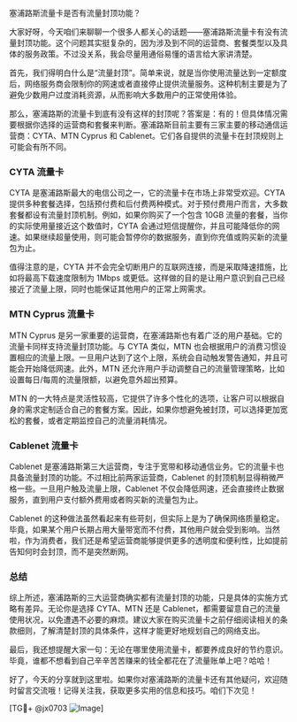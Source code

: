塞浦路斯流量卡是否有流量封顶功能？

大家好呀，今天咱们来聊聊一个很多人都关心的话题——塞浦路斯流量卡有没有流量封顶功能。这个问题其实挺复杂的，因为涉及到不同的运营商、套餐类型以及具体的服务政策。不过没关系，我会尽量用通俗易懂的语言给大家讲清楚。

首先，我们得明白什么是“流量封顶”。简单来说，就是当你使用流量达到一定额度后，网络服务商会限制你的网速或者直接停止提供流量服务。这种机制主要是为了避免少数用户过度消耗资源，从而影响大多数用户的正常使用体验。

那么，塞浦路斯的流量卡到底有没有这样的封顶呢？答案是：有的！但具体情况需要根据你选择的运营商和套餐来判断。塞浦路斯目前主要有三家主要的移动通信运营商：CYTA、MTN Cyprus 和 Cablenet。它们各自提供的流量卡在封顶规则上可能会有所不同。

### CYTA 流量卡

CYTA 是塞浦路斯最大的电信公司之一，它的流量卡在市场上非常受欢迎。CYTA 提供多种套餐选择，包括预付费和后付费两种模式。对于预付费用户而言，大多数套餐都设有流量封顶机制。例如，如果你购买了一个包含 10GB 流量的套餐，当你的实际使用量接近这个数值时，CYTA 会通过短信提醒你，并且可能降低你的网速。如果继续超量使用，则可能会暂停你的数据服务，直到你充值或购买新的流量包为止。

值得注意的是，CYTA 并不会完全切断用户的互联网连接，而是采取降速措施，比如将最高下载速度限制为 1Mbps 或更低。这样做的目的是让用户意识到自己已经接近了流量上限，同时也能保证其他用户的正常上网需求。

### MTN Cyprus 流量卡

MTN Cyprus 是另一家重要的运营商，在塞浦路斯也有着广泛的用户基础。它的流量卡同样支持流量封顶功能。与 CYTA 类似，MTN 也会根据用户的消费习惯设置相应的流量上限。一旦用户达到了这个上限，系统会自动触发警告通知，并且可能会开始降低网速。此外，MTN 还允许用户手动调整自己的流量管理策略，比如设置每日/每周的流量限额，以避免意外超出预算。

MTN 的一大特点是灵活性较高，它提供了许多个性化的选项，让客户可以根据自身的需求定制适合自己的套餐方案。因此，如果你想避免被封顶，可以选择更加宽松的套餐，或者定期监控自己的流量消耗情况。

### Cablenet 流量卡

Cablenet 是塞浦路斯第三大运营商，专注于宽带和移动通信业务。它的流量卡也具备流量封顶的功能。不过相比前两家运营商，Cablenet 的封顶机制显得稍微严格一些。一旦用户触及流量上限，Cablenet 不仅会降低网速，还会直接终止数据服务，直到用户支付额外费用或者购买新的流量包为止。

Cablenet 的这种做法虽然看起来有些苛刻，但实际上是为了确保网络质量稳定。毕竟，如果某个用户长期占用大量带宽而不付费，其他用户就会受到影响。当然啦，作为消费者，我们还是希望运营商能够提供更多的透明度和便利性，比如提前告知何时会封顶，而不是突然断网。

### 总结

综上所述，塞浦路斯的三大运营商确实都有流量封顶的功能，只是具体的实施方式略有差异。无论你是选择 CYTA、MTN 还是 Cablenet，都需要留意自己的流量使用状况，以免遭遇不必要的麻烦。建议大家在购买流量卡之前仔细阅读相关的条款细则，了解清楚封顶的具体条件，这样才能更好地规划自己的网络支出。

最后，我还想提醒大家一句：无论在哪里使用流量卡，都要养成良好的节约意识。毕竟，谁都不想看到自己辛辛苦苦赚来的钱全都花在了流量账单上吧？哈哈！

好了，今天的分享就到这里啦。如果你对塞浦路斯的流量卡还有其他疑问，欢迎随时留言交流哦！记得关注我，获取更多实用的信息和技巧。咱们下次见！

[TG💪+ @jx0703 ![Image](https://github.com/user-attachments/assets/dbca1d08-cadb-493c-b0ec-ad6f7a83f270)]